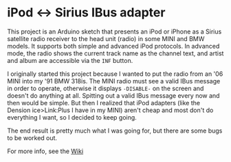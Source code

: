iPod ↔ Sirius IBus adapter
==========================

This project is an Arduino sketch that presents an iPod or iPhone as a Sirius satellite radio receiver to the head unit (radio) in some MINI and BMW models.  It supports both simple and advanced iPod protocols.  In advanced mode, the radio shows the current track name as the channel text, and artist and album are accessible via the `INF` button.

I originally started this project because I wanted to put the radio from an '06 MINI into my '91 BMW 318is.  The MINI radio must see a valid IBus message in order to operate, otherwise it displays `-DISABLE-` on the screen and doesn't do anything at all.  Spitting out a valid IBus message every now and then would be simple.  But then I realized that iPod adapters (like the Dension ice>Link:Plus I have in my MINI) aren't cheap and most don't do everything I want, so I decided to keep going.

The end result is pretty much what I was going for, but there are some bugs to be worked out.

For more info, see the [Wiki](https://github.com/blalor/iPod_IBus_adapter/wiki/)
